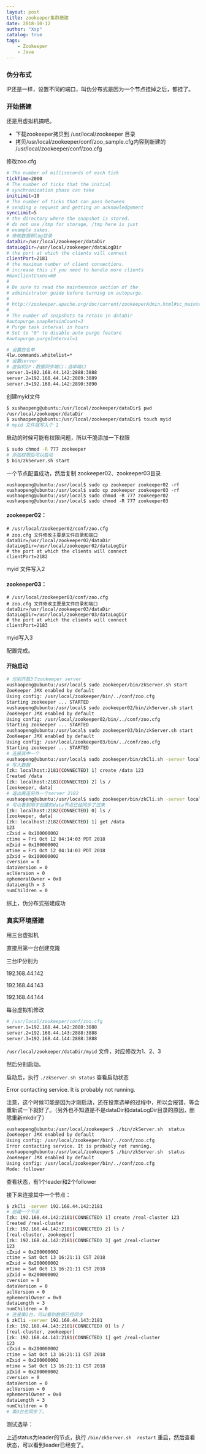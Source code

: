 ```yaml
---
layout: post
title: zookeeper集群搭建
date: 2018-10-12
author: "Xsp"
catalog: true
tags:
    - Zookeeper
    - Java
---
```




### 伪分布式

IP还是一样，设置不同的端口，叫伪分布式是因为一个节点挂掉之后，都挂了。

### 开始搭建

还是用虚拟机搞吧。

- 下载zookeeper拷贝到 /usr/local/zookeeper  目录
- 拷贝/usr/local/zookeeper/conf/zoo_sample.cfg内容到新建的 /usr/local/zookeeper/conf/zoo.cfg

修改zoo.cfg

```bash
# The number of milliseconds of each tick
tickTime=2000
# The number of ticks that the initial
# synchronization phase can take
initLimit=10
# The number of ticks that can pass between
# sending a request and getting an acknowledgement
syncLimit=5
# the directory where the snapshot is stored.
# do not use /tmp for storage, /tmp here is just
# example sakes.
# 修改数据和log目录
dataDir=/usr/local/zookeeper/dataDir
dataLogDir=/usr/local/zookeeper/dataLogDir
# the port at which the clients will connect
clientPort=2181
# the maximum number of client connections.
# increase this if you need to handle more clients
#maxClientCnxns=60
#
# Be sure to read the maintenance section of the
# administrator guide before turning on autopurge.
#
# http://zookeeper.apache.org/doc/current/zookeeperAdmin.html#sc_maintenance
#
# The number of snapshots to retain in dataDir
#autopurge.snapRetainCount=3
# Purge task interval in hours
# Set to "0" to disable auto purge feature
#autopurge.purgeInterval=1

# 设置白名单
4lw.commands.whitelist=*
# 设置server
# 虚拟机IP：数据同步端口：选举端口
server.1=192.168.44.142:2888:3888
server.2=192.168.44.142:2889:3889
server.3=192.168.44.142:2890:3890
```

创建myid文件

```bash
$ xushaopeng@ubuntu:/usr/local/zookeeper/dataDir$ pwd
/usr/local/zookeeper/dataDir
$ xushaopeng@ubuntu:/usr/local/zookeeper/dataDir$ touch myid
# myid 文件就写入个 1
```

启动的时候可能有权限问题，所以干脆添加一下权限

```bash
$ sudo chmod -R 777 zookeeper
# 添加权限后可以启动
$ bin/zkServer.sh start
```



一个节点配置成功，然后复制 zookeeper02、zookeeper03目录

```
xushaopeng@ubuntu:/usr/local$ sudo cp zookeeper zookeeper02 -rf
xushaopeng@ubuntu:/usr/local$ sudo cp zookeeper zookeeper03 -rf
xushaopeng@ubuntu:/usr/local$ sudo chmod -R 777 zookeeper02
xushaopeng@ubuntu:/usr/local$ sudo chmod -R 777 zookeeper03
```

####  zookeeper02：

```
# /usr/local/zookeeper02/conf/zoo.cfg
# zoo.cfg 文件修改主要是文件目录和端口
dataDir=/usr/local/zookeeper02/dataDir
dataLogDir=/usr/local/zookeeper02/dataLogDir
# the port at which the clients will connect
clientPort=2182
```

myid 文件写入2



#### zookeeper03：

```
# /usr/local/zookeeper03/conf/zoo.cfg
# zoo.cfg 文件修改主要是文件目录和端口
dataDir=/usr/local/zookeeper03/dataDir
dataLogDir=/usr/local/zookeeper03/dataLogDir
# the port at which the clients will connect
clientPort=2183
```

myid写入3



配置完成。



#### 开始启动

```bash
# 分别开启3个zookeeper server
xushaopeng@ubuntu:/usr/local$ sudo zookeeper/bin/zkServer.sh start
ZooKeeper JMX enabled by default
Using config: /usr/local/zookeeper/bin/../conf/zoo.cfg
Starting zookeeper ... STARTED
xushaopeng@ubuntu:/usr/local$ sudo zookeeper02/bin/zkServer.sh start
ZooKeeper JMX enabled by default
Using config: /usr/local/zookeeper02/bin/../conf/zoo.cfg
Starting zookeeper ... STARTED
xushaopeng@ubuntu:/usr/local$ sudo zookeeper03/bin/zkServer.sh start
ZooKeeper JMX enabled by default
Using config: /usr/local/zookeeper03/bin/../conf/zoo.cfg
Starting zookeeper ... STARTED
# 连接其中一个
xushaopeng@ubuntu:/usr/local$ sudo zookeeper/bin/zkCli.sh -server localhost:2181
# 写入数据
[zk: localhost:2181(CONNECTED) 1] create /data 123
Created /data
[zk: localhost:2181(CONNECTED) 2] ls /
[zookeeper, data]
# 退出再连另外一个server 2182
xushaopeng@ubuntu:/usr/local$ sudo zookeeper/bin/zkCli.sh -server localhost:2182
# 可以看到刚才创建的data节点已经同步了过来
[zk: localhost:2182(CONNECTED) 0] ls /
[zookeeper, data]
[zk: localhost:2182(CONNECTED) 1] get /data
123
cZxid = 0x100000002
ctime = Fri Oct 12 04:14:03 PDT 2018
mZxid = 0x100000002
mtime = Fri Oct 12 04:14:03 PDT 2018
pZxid = 0x100000002
cversion = 0
dataVersion = 0
aclVersion = 0
ephemeralOwner = 0x0
dataLength = 3
numChildren = 0
```



综上，伪分布式搭建成功



### 真实环境搭建

用三台虚拟机

直接用第一台创建克隆

三台IP分别为 

192.168.44.142

192.168.44.143

192.168.44.144

每台虚拟机修改

```bash
# /usr/local/zookeeper/conf/zoo.cfg
server.1=192.168.44.142:2888:3888
server.2=192.168.44.143:2888:3888
server.3=192.168.44.144:2888:3888
```

`/usr/local/zookeeper/dataDir/myid` 文件，对应修改为1、2、3



然后分别启动。

启动后，执行 `./zkServer.sh status` 查看启动状态

Error contacting service. It is probably not running.

注意，这个时候可能是因为才刚启动，还在投票选举的过程中，所以会报错，等会重新试一下就好了。（另外也不知道是不是dataDir和dataLogDir目录的原因，删除重新mkdir了）



```bash
xushaopeng@ubuntu:/usr/local/zookeeper$ ./bin/zkServer.sh  status
ZooKeeper JMX enabled by default
Using config: /usr/local/zookeeper/bin/../conf/zoo.cfg
Error contacting service. It is probably not running.
xushaopeng@ubuntu:/usr/local/zookeeper$ ./bin/zkServer.sh  status
ZooKeeper JMX enabled by default
Using config: /usr/local/zookeeper/bin/../conf/zoo.cfg
Mode: follower
```

查看状态，有1个leader和2个follower

接下来连接其中一个节点：

```bash
$ zkCli -server 192.168.44.142:2181
# 创建一个节点
[zk: 192.168.44.142:2181(CONNECTED) 1] create /real-cluster 123
Created /real-cluster
[zk: 192.168.44.142:2181(CONNECTED) 2] ls /
[real-cluster, zookeeper]
[zk: 192.168.44.142:2181(CONNECTED) 3] get /real-cluster
123
cZxid = 0x200000002
ctime = Sat Oct 13 16:21:11 CST 2018
mZxid = 0x200000002
mtime = Sat Oct 13 16:21:11 CST 2018
pZxid = 0x200000002
cversion = 0
dataVersion = 0
aclVersion = 0
ephemeralOwner = 0x0
dataLength = 3
numChildren = 0
# 连接第2台，可以看到数据已经同步
$ zkCli -server 192.168.44.143:2181
[zk: 192.168.44.143:2181(CONNECTED) 0] ls /
[real-cluster, zookeeper]
[zk: 192.168.44.143:2181(CONNECTED) 1] get /real-cluster
123
cZxid = 0x200000002
ctime = Sat Oct 13 16:21:11 CST 2018
mZxid = 0x200000002
mtime = Sat Oct 13 16:21:11 CST 2018
pZxid = 0x200000002
cversion = 0
dataVersion = 0
aclVersion = 0
ephemeralOwner = 0x0
dataLength = 3
numChildren = 0
# 第3台也同步了。
```



测试选举：

上述status为leader的节点，执行 `/bin/zkServer.sh  restart` 重启，然后查看状态，可以看到leader已经变了。









